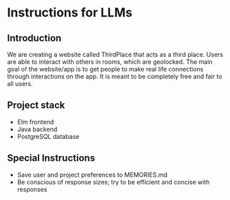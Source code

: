 # Instructions for LLMs

## Introduction

We are creating a website called ThirdPlace that acts as a third place. Users are able to interact
with others in rooms, which are geolocked. The main goal of the website/app is to get people to make
real life connections through interactions on the app. It is meant to be completely free and fair to all users.

## Project stack

- Elm frontend
- Java backend
- PostgreSQL database

## Special Instructions

- Save user and project preferences to MEMORIES.md
- Be conscious of response sizes; try to be efficient and concise with responses